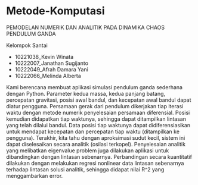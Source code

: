 # Metode-Komputasi
PEMODELAN NUMERIK DAN ANALITIK PADA DINAMIKA CHAOS PENDULUM GANDA

Kelompok Santai
- 10221038_Kevin Winata
- 10222007_Janathan Sugijanto
- 10222049_Afrah Damara Yani
- 10222066_Melinda Alberta

Kami berencana membuat aplikasi simulasi pendulum ganda sederhana dengan Python. Parameter kedua massa, kedua panjang batang, percepatan gravitasi, posisi awal bandul, dan kecepatan awal bandul dapat diatur pengguna. Persamaan gerak dari pendulum dikerjakan tiap iterasi waktu dengan metode numerik penyelesaian persamaan diferensial. Posisi kemudian didapatkan tiap waktunya, sehingga dapat ditampilkan lintasan yang telah dilalui bandul. Data posisi tiap waktunya dapat didiferensiasikan untuk mendapat kecepatan dan percepatan tiap waktu (ditampilkan ke pengguna). Terakhir, kita tahu dengan aproksimasi sudut kecil, sistem ini dapat diselesaikan secara analitik (osilasi terkopel). Penyelesaian analitik yang melibatkan eigenvalue problem juga dilakukan aplikasi untuk dibandingkan dengan lintasan sebenarnya. Perbandingan secara kuantitatif dilakukan dengan melakukan regresi nonlinear data lintasan sebenarnya terhadap lintasan solusi analitik, sehingga didapat nilai R^2 yang menggambarkan error.
